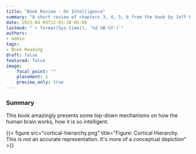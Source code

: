 ```yaml
---
title: "Book Review : On Intelligence"
summary: "A short review of chapters 3, 4, 5, 6 from the book by Jeff Hawkins"
date: 2021-04-09T12:01:38-05:00
lastmod: "`r format(Sys.time(), '%d %B %Y')`"
authors:
- admin
tags:
- Book Reading
draft: false
featured: false
image:
    focal_point: ""
    placement: 1
    preview_only: true
---
```


### Summary

This book amazingly presents some top-down mechanisms on how the human brain works, how it is so intelligent.

{{< figure src="cortical-hierarchy.png" title="Figure: Cortical Hierarchy. This is not an accurate representation. It's more of a conceptual depiction" >}}

